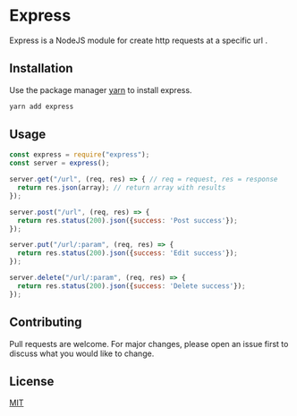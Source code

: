 # Express

Express is a NodeJS module for create http requests at a specific url .

## Installation

Use the package manager [yarn](https://yarnpkg.com/getting-started) to install express.

```bash
yarn add express
```

## Usage

```js
const express = require("express");
const server = express();

server.get("/url", (req, res) => { // req = request, res = response
  return res.json(array); // return array with results
});

server.post("/url", (req, res) => {
  return res.status(200).json({success: 'Post success'});
});

server.put("/url/:param", (req, res) => {
  return res.status(200).json({success: 'Edit success'});
});

server.delete("/url/:param", (req, res) => {
  return res.status(200).json({success: 'Delete success'});
});
```

## Contributing

Pull requests are welcome. For major changes, please open an issue first to discuss what you would like to change.

## License

[MIT](https://github.com/lucasm0ura/express-nodejs-rocketseatchallengemodule01/blob/master/LICENSE)
